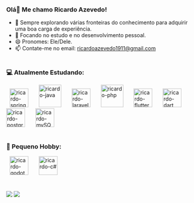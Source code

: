 ### Olá👋 Me chamo Ricardo Azevedo!



- 🔭 Sempre explorando várias fronteiras do conhecimento para adquirir uma boa carga de experiência.
- 🌱 Focando no estudo e no desenvolvimento pessoal.
- 😄 Pronomes: Ele/Dele.
- 📫 Contate-me no email: ricardoazevedo1911@gmail.com

# 

### 💻 Atualmente Estudando:
<div align="left">
  <img width="5" />
  <img src="https://cdn.jsdelivr.net/gh/devicons/devicon@latest/icons/spring/spring-original.svg" height="50" alt="ricardo-spring"  />
  <img width="20" />
  <img src="https://cdn.jsdelivr.net/gh/devicons/devicon@latest/icons/java/java-original.svg" height="60" alt="ricardo-java"  />
  <img width="20" />
  <img src="https://cdn.jsdelivr.net/gh/devicons/devicon@latest/icons/laravel/laravel-original.svg" height="50" alt="ricardo-laravel"  />
  <img width="20" />
  <img src="https://cdn.jsdelivr.net/gh/devicons/devicon@latest/icons/php/php-original.svg" height="60" alt="ricardo-php"  />
  <img width="20" />
  <img src="https://cdn.jsdelivr.net/gh/devicons/devicon@latest/icons/flutter/flutter-original.svg" height="50" alt="ricardo-flutter"  />
  <img width="20" />
  <img src="https://cdn.jsdelivr.net/gh/devicons/devicon@latest/icons/dart/dart-original.svg" height="50" alt="ricardo-dart"  />
  <img width="20" />
  <img src="https://cdn.jsdelivr.net/gh/devicons/devicon@latest/icons/postgresql/postgresql-original.svg" height="50" alt="ricardo-postgreSQL"  />
  <img width="20" />
  <img src="https://cdn.jsdelivr.net/gh/devicons/devicon@latest/icons/mysql/mysql-original.svg" height="50" alt="ricardo-mySQL"  />
  <img width="20" />
</div>

#

### 📝 Pequeno Hobby:
  <div align="left">
  <img width="5" />
  <img src="https://cdn.jsdelivr.net/gh/devicons/devicon@latest/icons/godot/godot-original.svg" height="50" alt="ricardo-godot"  />
  <img width="20" />
  <img src="https://cdn.jsdelivr.net/gh/devicons/devicon@latest/icons/csharp/csharp-original.svg" height="50" alt="ricardo-c#"  />
  <img width="20" />
  </div>
  
# 
<div> 
  <a href="https://www.linkedin.com/in/ricardoo-azevedo/" target="_blank"><img src="https://img.shields.io/badge/-LinkedIn-%230077B5?style=for-the-badge&logo=linkedin&logoColor=white" target="_blank"></a>
  <a href="https://www.instagram.com/ricaardo_azeveedo/" target="_blank"><img src="https://img.shields.io/badge/-Instagram-%23E4405F?style=for-the-badge&logo=instagram&logoColor=white" target="_blank"></a>
</div>

